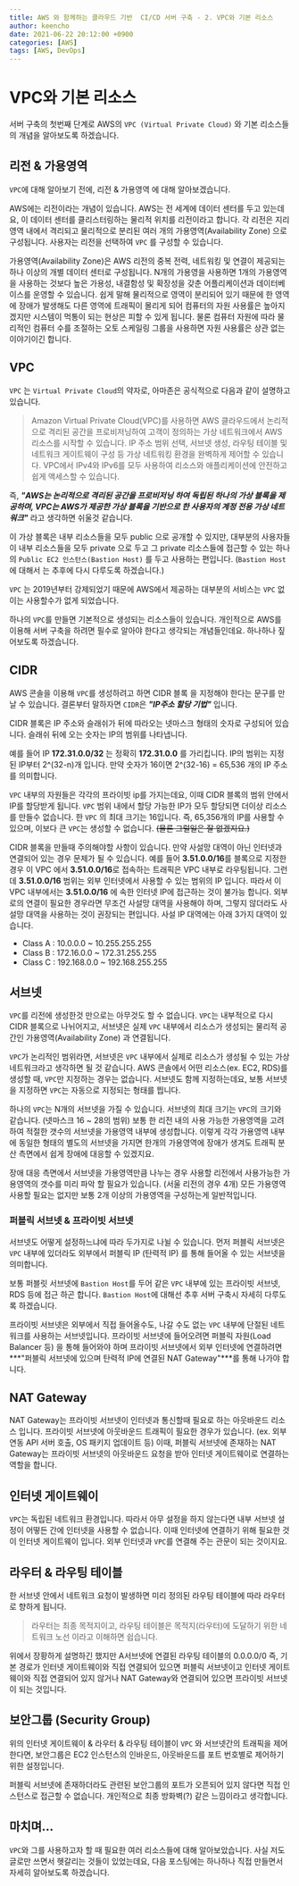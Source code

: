 ```yaml
---
title: AWS 와 함께하는 클라우드 기반  CI/CD 서버 구축 - 2. VPC와 기본 리소스
author: keencho
date: 2021-06-22 20:12:00 +0900
categories: [AWS]
tags: [AWS, DevOps]
---
```


# **VPC와 기본 리소스**
서버 구축의 첫번째 단계로 AWS의 `VPC (Virtual Private Cloud)` 와 기본 리소스들의 개념을 알아보도록 하겠습니다.

## **리전 & 가용영역**
`VPC`에 대해 알아보기 전에, 리전 & 가용영역 에 대해 알아보겠습니다.

AWS에는 리전이라는 개념이 있습니다. AWS는 전 세계에 데이터 센터를 두고 있는데요, 이 데이터 센터를 클리스터링하는 물리적 위치를 리전이라고 합니다.
각 리전은 지리 영역 내에서 격리되고 물리적으로 분리된 여러 개의 가용영역(Availability Zone) 으로 구성됩니다. 사용자는 리전을 선택하여 `VPC` 를 구성할 수 있습니다.

가용영역(Availability Zone)은 AWS 리전의 중복 전력, 네트워킹 및 연결이 제공되는 하나 이상의 개별 데이터 센터로 구성됩니다. N개의 가용영을 사용하면
1개의 가용영역을 사용하는 것보다 높은 가용성, 내결함성 및 확장성을 갖춘 어플리케이션과 데이터베이스를 운영할 수 있습니다. 쉽게 말해 물리적으로 영역이 분리되어 있기 때문에 한 영역에 장애가 발생해도
다른 영역에 트래픽이 몰리게 되어 컴퓨터의 자원 사용률은 높아지겠지만 시스템이 먹통이 되는 현상은 피할 수 있게 됩니다. 물론 컴퓨터 자원에 따라 물리적인 컴퓨터 수를 조절하는
오토 스케일링 그룹을 사용하면 자원 사용률은 상관 없는 이야기이긴 합니다.

## **VPC**
`VPC` 는 `Virtual Private Cloud`의 약자로, 아마존은 공식적으로 다음과 같이 설명하고 있습니다.

> Amazon Virtual Private Cloud(VPC)를 사용하면 AWS 클라우드에서 논리적으로 격리된 공간을 프로비저닝하여 고객이 정의하는 가상 네트워크에서 AWS 리소스를 시작할 수 있습니다.
> IP 주소 범위 선택, 서브넷 생성, 라우팅 테이블 및 네트워크 게이트웨이 구성 등 가상 네트워킹 환경을 완벽하게 제어할 수 있습니다.
> VPC에서 IPv4와 IPv6를 모두 사용하여 리소스와 애플리케이션에 안전하고 쉽게 액세스할 수 있습니다.

즉, ***"AWS는 논리적으로 격리된 공간을 프로비저닝 하여 독립된 하나의 가상 블록을 제공하며, VPC는 AWS가 제공한 가상 블록을 기반으로 한 사용자의 계정 전용 가상 네트워크"*** 라고 생각하면 쉬울것 같습니다.

이 가상 블록은 내부 리소스들을 모두 public 으로 공개할 수 있지만, 대부분의 사용자들이 내부 리소스들을 모두 private 으로 두고 그 private 리소스들에 접근할 수 있는 하나의 `Public EC2 인스턴스(Bastion Host)` 를 두고 사용하는 편입니다. (`Bastion Host` 에 대해서 는 추후에 다시 다루도록 하겠습니다.)

`VPC` 는 2019년부터 강제되었기 때문에 AWS에서 제공하는 대부분의 서비스는 `VPC` 없이는 사용할수가 없게 되었습니다.

하나의 `VPC`를 만들면 기본적으로 생성되는 리소스들이 있습니다. 개인적으로 AWS를 이용해 서버 구축을 하려면 필수로 알아야 한다고 생각되는 개념들인데요. 하나하나 짚어보도록 하겠습니다.

## **CIDR**
AWS 콘솔을 이용해 `VPC`를 생성하려고 하면 CIDR 블록 을 지정해야 한다는 문구를 만날 수 있습니다.
결론부터 말하자면 `CIDR`은 ***"IP주소 할당 기법"*** 입니다.

CIDR 블록은 IP 주소와 슬래쉬가 뒤에 따라오는 넷마스크 형태의 숫자로 구성되어 있습니다. 슬래쉬 뒤에 오는 숫자는 IP의 범위를 나타냅니다.

예를 들어 IP **172.31.0.0/32** 는 정확히 **172.31.0.0** 를 가리킵니다.
IP의 범위는 지정된 IP부터 2^(32-n)개 입니다. 만약 숫자가 16이면 2^(32-16) = 65,536 개의 IP 주소를 의미합니다.

`VPC` 내부의 자원들은 각각의 프라이빗 ip를 가지는데요, 이때 CIDR 블록의 범위 안에서 IP를 할당받게 됩니다.
`VPC` 범위 내에서 할당 가능한 IP가 모두 할당되면 더이상 리소스를 만들수 없습니다. 한 `VPC` 의 최대 크기는 16입니다. 즉, 65,356개의 IP를 사용할 수 있으며, 이보다 큰 `VPC`는 생성할 수 없습니다. ~~(물론 그럴일은 잘 없겠지요.)~~

CIDR 블록을 만들때 주의해야할 사항이 있습니다. 만약 사설망 대역이 아닌 인터넷과 연결되어 있는 경우 문제가 될 수 있습니다. 예를 들어 **3.51.0.0/16**를 블록으로 지정한 경우 이 VPC 에서 **3.51.0.0/16**로 접속하는 트래픽은 VPC 내부로 라우팅됩니다.
그런데 **3.51.0.0/16** 범위는 외부 인터넷에서 사용할 수 있는 범위의 IP 입니다. 따라서 이 VPC 내부에서는 **3.51.0.0/16** 에 속한 인터넷 IP에 접근하는 것이 불가능 합니다. 외부로의 연결이 필요한 경우라면 무조건 사설망 대역을 사용해야 하며, 그렇지 않더라도
사설망 대역을 사용하는 것이 권장되는 편입니다. 사설 IP 대역에는 아래 3가지 대역이 있습니다.

- Class A : 10.0.0.0 ~ 10.255.255.255
- Class B : 172.16.0.0 ~ 172.31.255.255
- Class C : 192.168.0.0 ~ 192.168.255.255

## **서브넷**
`VPC`를 리전에 생성한것 만으로는 아무것도 할 수 없습니다. `VPC`는 내부적으로 다시 CIDR 블록으로 나뉘어지고, 서브넷은 실제 `VPC` 내부에서 리소스가 생성되는 물리적 공간인 가용영역(Availability Zone) 과 연결됩니다.

`VPC`가 논리적인 범위라면, 서브넷은 `VPC` 내부에서 실제로 리소스가 생성될 수 있는 가상 네트워크라고 생각하면 될 것 같습니다.
AWS 콘솔에서 어떤 리소스(ex. EC2, RDS)를 생성할 때, `VPC`만 지정하는 경우는 없습니다. 서브넷도 함께 지정하는데요, 보통 서브넷을 지정하면 `VPC`는 자동으로 지정되는 형태를 띕니다.

하나의 `VPC`는 N개의 서브넷을 가질 수 있습니다. 서브넷의 최대 크기는 `VPC`의 크기와 같습니다. (넷마스크 16 ~ 28의 범위) 보통 한 리전 내의 사용 가능한
가용영역을 고려하여 적절한 갯수의 서브넷을 가용영역 내부에 생성합니다. 이렇게 각각 가용영역 내부에 동일한 형태의 별도의 서브넷을 가지면 한개의 가용영역에 장애가 생겨도 트래픽 분산 측면에서 쉽게 장애에 대응할 수 있겠지요.

장애 대응 측면에서 서브넷을 가용영역만큼 나누는 경우 사용할 리전에서 사용가능한 가용영역의 갯수를 미리 파악 할 필요가 있습니다. (서울 리전의 경우 4개)
모든 가용영역 사용할 필요는 없지만 보통 2개 이상의 가용영역을 구성하는게 일반적입니다.

### **퍼블릭 서브넷 & 프라이빗 서브넷**
서브넷도 어떻게 설정하느냐에 따라 두가지로 나뉠 수 있습니다. 먼저 퍼블릭 서브넷은 `VPC` 내부에 있더라도 외부에서 퍼블릭 IP (탄력적 IP) 를 통해 들어올 수 있는 서브넷을 의미합니다.

보통 퍼블릿 서브넷에 `Bastion Host`를 두어 같은 `VPC` 내부에 있는 프라이빗 서브넷, RDS 등에 접근 하곤 합니다. `Bastion Host`에 대해선 추후 서버 구축시 자세히 다루도록 하겠습니다.

프라이빗 서브넷은 외부에서 직접 들어올수도, 나갈 수도 없는 `VPC` 내부에 단절된 네트워크를 사용하는 서브넷입니다.
프라이빗 서브넷에 들어오려면 퍼블릭 자원(Load Balancer 등) 을 통해 들어와야 하며 프라이빗 서브넷에서 외부 인터넷에 연결하려면 ***"퍼블릭 서브넷에 있으며 탄력적 IP에 연결된 NAT Gateway"***를 통해 나가야 합니다.

## **NAT Gateway**
NAT Gateway는 프라이빗 서브넷이 인터넷과 통신할때 필요로 하는 아웃바운드 리소스 입니다. 프라이빗 서브넷에
아웃바운드 트래픽이 필요한 경우가 있습니다. (ex. 외부 연동 API 서버 호출, OS 패키지 업데이트 등)
이때, 퍼블릭 서브넷에 존재하는 NAT Gateway는 프라이빗 서브넷의 아웃바운드 요청을 받아 인터넷 게이트웨이로 연결하는 역할을 합니다.

## **인터넷 게이트웨이**
`VPC`는 독립된 네트워크 환경입니다. 따라서 아무 설정을 하지 않는다면 내부 서브넷 설정이 어떻든 간에 인터넷을 사용할 수 없습니다.
이때 인터넷에 연결하기 위해 필요한 것이 인터넷 게이트웨이 입니다. 외부 인터넷과 `VPC`를 연결해 주는 관문이 되는 것이지요.

## **라우터 & 라우팅 테이블**
한 서브넷 안에서 네트워크 요청이 발생하면 미리 정의된 라우팅 테이블에 따라 라우터로 향하게 됩니다.
> 라우터는 최종 목적지이고, 라우팅 테이블은 목적지(라우터)에 도달하기 위한 네트워크 노선 이라고 이해하면 쉽습니다.

위에서 장황하게 설명하긴 했지만 A서브넷에 연결된 라우팅 테이블의 0.0.0.0/0 즉, 기본 경로가 인터넷 게이트웨이와 직접 연결되어 있으면 퍼블릭 서브넷이고
인터넷 게이트웨이와 직접 연결되어 있지 않거나 NAT Gateway와 연결되어 있으면 프라이빗 서브넷이 되는 것입니다.

## **보안그룹 (Security Group)**
위의 인터넷 게이트웨이 & 라우터 & 라우팅 테이블이 `VPC` 와 서브넷간의 트래픽을 제어한다면, 보안그룹은 EC2 인스턴스의 인바운드, 아웃바운드를 포트 번호별로 제어하기 위한 설정입니다.

퍼블릭 서브넷에 존재하더라도 관련된 보안그룹의 포트가 오픈되어 있지 않다면 직접 인스턴스로 접근할 수 없습니다. 개인적으로 최종 방화벽(?) 같은 느낌이라고 생각합니다.

## **마치며...**
`VPC`와 그를 사용하고자 할 때 필요한 여러 리소스들에 대해 알아보았습니다. 사실 저도 글로만 쓰면서 헷갈리는 것들이 있었는데요, 다음 포스팅에는 하나하나 직접 만들면서 자세히 알아보도록 하겠습니다.

